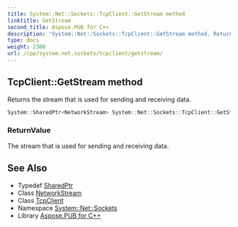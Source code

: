 ```yaml
---
title: System::Net::Sockets::TcpClient::GetStream method
linktitle: GetStream
second_title: Aspose.PUB for C++
description: 'System::Net::Sockets::TcpClient::GetStream method. Returns the stream that is used for sending and receiving data in C++.'
type: docs
weight: 2300
url: /cpp/system.net.sockets/tcpclient/getstream/
---
```

## TcpClient::GetStream method


Returns the stream that is used for sending and receiving data.

```cpp
System::SharedPtr<NetworkStream> System::Net::Sockets::TcpClient::GetStream()
```


### ReturnValue

The stream that is used for sending and receiving data.

## See Also

* Typedef [SharedPtr](../../../system/sharedptr/)
* Class [NetworkStream](../../networkstream/)
* Class [TcpClient](../)
* Namespace [System::Net::Sockets](../../)
* Library [Aspose.PUB for C++](../../../)
